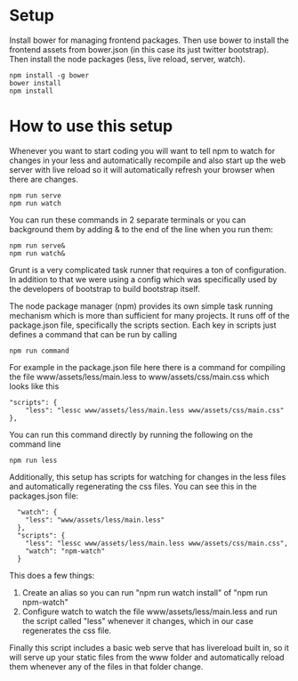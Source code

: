 # Setup

Install bower for managing frontend packages. Then use bower to install the frontend
assets from bower.json (in this case its just twitter bootstrap). Then install the node
packages (less, live reload, server, watch).

```
npm install -g bower
bower install
npm install
```

# How to use this setup

Whenever you want to start coding you will want to tell npm to watch for changes in your
less and automatically recompile and also start up the web server with live reload so
it will automatically refresh your browser when there are changes.

```
npm run serve
npm run watch
```

You can run these commands in 2 separate terminals or you can background them by adding &
to the end of the line when you run them:

```
npm run serve&
npm run watch&
```

Grunt is a very complicated task runner that requires a ton of configuration.
In addition to that we were using a config which was specifically used by the developers
of bootstrap to build bootstrap itself.

The node package manager (npm) provides its own simple task running mechanism which
is more than sufficient for many projects. It runs off of the package.json file, specifically
the scripts section. Each key in scripts just defines a command that can be run by calling

```
npm run command
```

For example in the package.json file here there is a command for compiling the file 
www/assets/less/main.less to www/assets/css/main.css which looks like this

```
"scripts": {
    "less": "lessc www/assets/less/main.less www/assets/css/main.css"
},
```

You can run this command directly by running the following on the command line

```
npm run less
```

Additionally, this setup has scripts for watching for changes in the less files and 
automatically regenerating the css files. You can see this in the packages.json file:

```
  "watch": {
    "less": "www/assets/less/main.less"
  },
  "scripts": {
    "less": "lessc www/assets/less/main.less www/assets/css/main.css",
    "watch": "npm-watch"
  }
```

This does a few things:

1. Create an alias so you can run "npm run watch install" of "npm run npm-watch"
2. Configure watch to watch the file www/assets/less/main.less and run the script called "less"
whenever it changes, which in our case regenerates the css file.

Finally this script includes a basic web serve that has livereload built in, so it will serve up your static files from the www folder and automatically reload them whenever any of the files
in that folder change.
